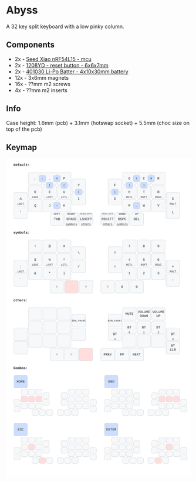 # Abyss

A 32 key split keyboard with a low pinky column.

## Components

-  2x - [Seed Xiao nRF54L15 - mcu](https://www.seeedstudio.com/XIAO-nRF54L15-p-6493.html)
-  2x - [1208YD - reset button - 6x6x7mm](https://fr.aliexpress.com/item/1005003938985112.html?spm=a2g0o.order_list.order_list_main.5.21ef1802F8o6h5&gatewayAdapt=glo2fra)
-  2x - [401030 Li-Po Batter - 4x10x30mm battery](https://www.ebay.com/itm/171812433827)
- 12x - 3x6mm magnets
-  16x - ??mm m2 screws
-  4x - ??mm m2 inserts

## Info

 Case height:  1.6mm (pcb) + 3.1mm (hotswap socket) + 5.5mm (choc size on top of the pcb)

## Keymap

![keymap](./draw/keymap.svg)
